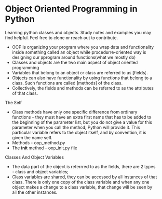 # Object Oriented Programming in Python
Learning python classes and objects. Study notes and examples you may find helpful. Feel free to clone or reach out to contribute.

- OOP is organizing your program where you wrap data and functionality inside something called an object while procedurre-oriented way is designing our pprogram around functions(what we mostly do)
- Classes and objects are the two main aspect of object oriented programming
- Variables that belong to an object or class are referred to as [fields]. 
- Objects can also have functionality by using functions that belong to a class. Such functions are called [methods] of the class. 
- Collectively, the fields and methods can be referred to as the attributes of that class.

The Self

- Class methods have only one specific difference from ordinary functions - they must have an extra first name that has to be added to the beginning of the parameter list, but you do not give a value for this parameter when you call the method, Python will provide it. This particular variable refers to the object itself, and by convention, it is given the name self.
- Methods - oop_method.py
- The __init__ method - oop_init.py file

Classes And Object Variables

- The data part of the object is referrred to as the fields, there are 2 types - class and object variables;
- Class variables are shared, they can be accessed by all instances of that class. There is only one copy of the class variable and when any one object makes a change to a class variable, that change will be seen by all the other instances.



